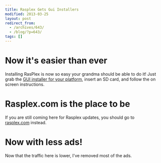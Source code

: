 ```yaml
---
title: Rasplex Gets Gui Installers
modified: 2013-03-25
layout: post
redirect_from:
  - /archives/643/
  - /blog/?p=643/
tags: []
---
```



Now it's easier than ever
=========================

Installing RasPlex is now so easy your grandma should be able to do it! Just grab the [GUI installer for your platform](http://rasplex.com/get-started/rasplex-installers.html), insert an SD card, and follow the on screen instructions.

Rasplex.com is the place to be
==============================

If you are still coming here for Rasplex updates, you should go to [rasplex.com](http://rasplex.com) instead.

Now with less ads!
==================

Now that the traffic here is lower, I've removed most of the ads.
